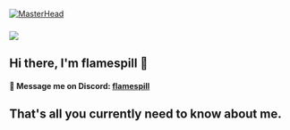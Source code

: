[![MasterHead](https://i.imgur.com/GWVc5Zx.jpeg)](https://github.com/flamespill)
###
![](https://komarev.com/ghpvc/?username=flamespill&style=for-the-badge)
## Hi there, I'm flamespill 👋
#### 💬 Message me on Discord: [flamespill](<https://discord.com/users/1018142081878851595>)
## That's all you currently need to know about me.

